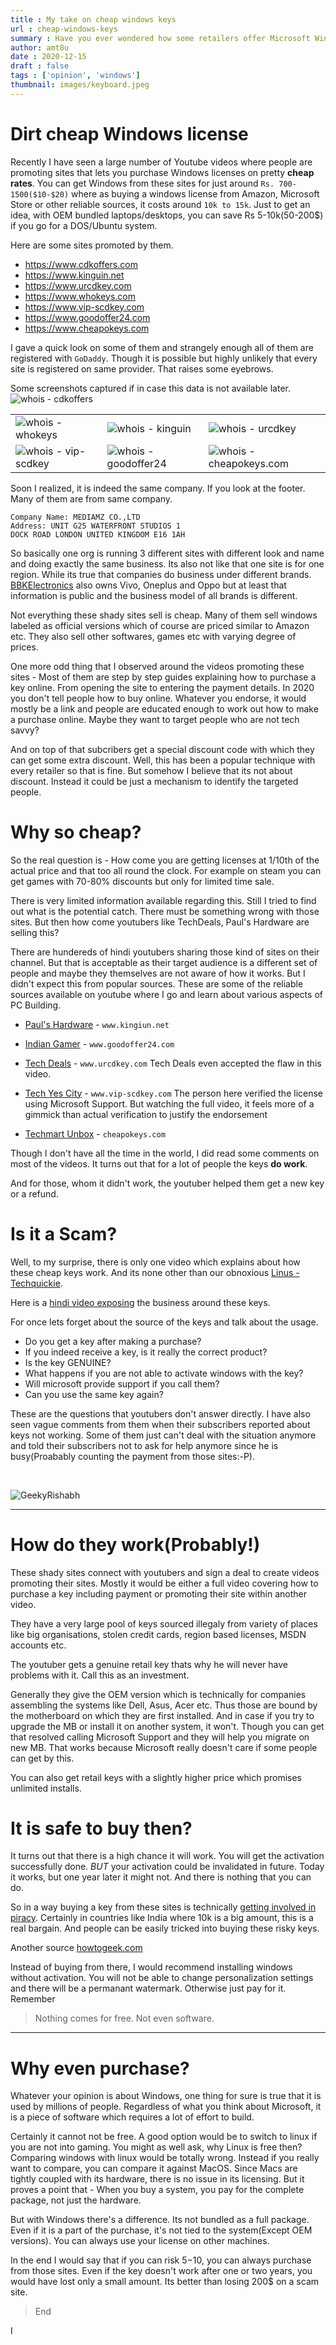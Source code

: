 ```yaml
---
title : My take on cheap windows keys
url : cheap-windows-keys
summary : Have you ever wondered how some retailers offer Microsoft Windows at unbelievable prices like Rs 700(5$). In this post I shall try to explore the reasons for these deep discounts and there genuineness.
author: amt8u
date : 2020-12-15
draft : false
tags : ['opinion', 'windows']
thumbnail: images/keyboard.jpeg
---
```


# Dirt cheap Windows license
Recently I have seen a large number of Youtube videos where people are promoting sites that lets you purchase Windows licenses on pretty **cheap rates**. You can get Windows from these sites for just around `Rs. 700-1500($10-$20)` where as buying a windows license from Amazon, Microsoft Store or other reliable sources, it costs around `10k to 15k`. Just to get an idea, with OEM bundled laptops/desktops, you can save Rs 5-10k(50-200$) if you go for a DOS/Ubuntu system.

Here are some sites promoted by them.

* https://www.cdkoffers.com
* https://www.kinguin.net
* https://www.urcdkey.com
* https://www.whokeys.com
* https://www.vip-scdkey.com
* https://www.goodoffer24.com
* https://www.cheapokeys.com

I gave a quick look on some of them and strangely enough all of them are registered with `GoDaddy`. Though it is possible but highly unlikely that every site is registered on same provider. That raises some eyebrows. 

Some screenshots captured if in case this data is not available later.
![whois - cdkoffers](images/cdkoffers.com.png)

|                                                  |                                                    |                                                      |
|--------------------------------------------------|----------------------------------------------------|------------------------------------------------------|
| ![whois - whokeys](images/whokeys.com.png)       | ![whois - kinguin](images/kinguin.net.png)         | ![whois - urcdkey](images/urcdkey.com.png)           |
| ![whois - vip-scdkey](images/vip-scdkey.com.png) | ![whois - goodoffer24](images/goodoffer24.com.png) | ![whois - cheapokeys.com](images/cheapokeys.com.png) |


Soon I realized, it is indeed the same company. If you look at the footer. Many of them are from same company. 

```
Company Name: MEDIAMZ CO.,LTD   
Address: UNIT G25 WATERFRONT STUDIOS 1 
DOCK ROAD LONDON UNITED KINGDOM E16 1AH
```  

So basically one org is running 3 different sites with different look and name and doing exactly the same business. Its also not like that one site is for one region. While its true that companies do business under different brands. [BBKElectronics](https://en.wikipedia.org/wiki/BBK_Electronics) also owns Vivo, Oneplus and Oppo but at least that information is public and the business model of all brands is different.

Not everything these shady sites sell is cheap. Many of them sell windows labeled as official versions which of course are priced similar to Amazon etc. They also sell other softwares, games etc with varying degree of prices.

One more odd thing that I observed around the videos promoting these sites - Most of them are step by step guides explaining how to purchase a key online. From opening the site to entering the payment details. In 2020 you don't tell people how to buy online. Whatever you endorse, it would mostly be a link and people are educated enough to work out how to make a purchase online. Maybe they want to target people who are not tech savvy?

And on top of that subcribers get a special discount code with which they can get some extra discount. Well, this has been a popular technique with every retailer so that is fine. But somehow I believe that its not about discount. Instead it could be just a mechanism to identify the targeted people. 

# Why so cheap?
So the real question is - How come you are getting licenses at 1/10th of the actual price and that too all round the clock. For example on steam you can get games with 70-80% discounts but only for limited time sale.

There is very limited information available regarding this. Still I tried to find out what is the potential catch. There must be something wrong with those sites. But then how come youtubers like TechDeals, Paul's Hardware are selling this?

There are hundereds of hindi youtubers sharing those kind of sites on their channel. But that is acceptable as their target audience is a different set of people and maybe they themselves are not aware of how it works. But I didn't expect this from popular sources. These are some of the reliable sources available on youtube where I go and learn about various aspects of PC Building.

* [Paul's Hardware](https://www.youtube.com/watch?v=yXTqz3Fd28M&t=119s) - `www.kingiun.net`

* [Indian Gamer](https://www.youtube.com/watch?v=Y1EIrRhnilc&t=98s) - `www.goodoffer24.com`

* [Tech Deals](https://youtu.be/vHS_3qi0kXg?t=325) - `www.urcdkey.com` Tech Deals even accepted the flaw in this video.

* [Tech Yes City](https://www.youtube.com/watch?v=bm3mLBJWBhc&t=77s) - `www.vip-scdkey.com` The person here verified the license using Microsoft Support. But watching the full video, it feels more of a gimmick than actual verification to justify the endorsement

* [Techmart Unbox](https://www.youtube.com/channel/UChS8LiCDE_53ZyMeeN93vCQ) -  `cheapokeys.com`

Though I don't have all the time in the world, I did read some comments on most of the videos. It turns out that for a lot of people the keys **do work**. 

And for those, whom it didn't work, the youtuber helped them get a new key or
a refund.

# Is it a Scam?
Well, to my surprise, there is only one video which explains about how these cheap keys work. And its none other than our obnoxious [Linus - Techquickie](https://www.youtube.com/watch?v=vvwjq3Zi3wE&t=290s). 

Here is a [hindi video exposing](https://www.youtube.com/watch?v=j9wMDu_AF6U) the business around these keys. 

For once lets forget about the source of the keys and talk about the usage. 

* Do you get a key after making a purchase?
* If you indeed receive a key, is it really the correct product?
* Is the key GENUINE?
* What happens if you are not able to activate windows with the key?
* Will microsoft provide support if you call them?
* Can you use the same key again?

These are the questions that youtubers don't answer directly. I have also seen vague comments from them when their subscribers reported about keys not working. Some of them just can't deal with the situation anymore and told their subscribers not to ask for help anymore since he is busy(Proabably counting the payment from those sites:-P).

<br>

![GeekyRishabh](images/geeky-rishabh.PNG)

<hr>

# How do they work(Probably!)
These shady sites connect with youtubers and sign a deal to create videos promoting their sites. Mostly it would be either a full video covering how to purchase a key including payment or promoting their site within another video.

They have a very large pool of keys sourced illegaly from variety of places like big organisations, stolen credit cards, region based licenses, MSDN accounts etc. 

The youtuber gets a genuine retail key thats why he will never have problems with it. Call this as an investment.

Generally they give the OEM version which is technically for companies assembling the systems like Dell, Asus, Acer etc. Thus those are bound by the motherboard on which they are first installed. And in case if you try to upgrade the MB or install it on another system, it won't. Though you can get that resolved calling Microsoft Support and they will help you migrate on new MB. That works because Microsoft really doesn't care if some people can get by this.

You can also get retail keys with a slightly higher price which promises unlimited installs.

# It is safe to buy then?
It turns out that there is a high chance it will work. You will get the activation successfully done. *BUT* your activation could be invalidated in future. Today it works, but one year later it might not. And there is nothing that you can do.

So in a way buying a key from these sites is technically [getting involved in piracy](https://www.rswebsols.com/tutorials/software-tutorials/microsoft-product-key-scam-software-piracy). Certainly in countries like India where 10k is a big amount, this is a real bargain. And people can be easily tricked into buying these risky keys. 

Another source [howtogeek.com](https://www.howtogeek.com/392080/cheap-windows-10-keys-do-they-work/)


Instead of buying from there, I would recommend installing windows without activation. You will not be able to change personalization settings and there will be a permanant watermark. Otherwise just pay for it. Remember

> Nothing comes for free. Not even software.

<hr>

# Why even purchase?
Whatever your opinion is about Windows, one thing for sure is true that it is used by millions of people. Regardless of what you think about Microsoft, it is a piece of software which requires a lot of effort to build.

Certainly it cannot not be free. A good option would be to switch to linux if you are not into gaming. You might as well ask, why Linux is free then? Comparing windows with linux would be totally wrong. Instead if you really want to compare, you can compare it against MacOS. Since Macs are tightly coupled with its hardware, there is no issue in its licensing. But it proves a point that - When you buy a system, you pay for the complete package, not just the hardware.

But with Windows there's a difference. Its not bundled as a full package. Even if it is a part of the purchase, it's not tied to the system(Except OEM versions). You can always use your license on other machines.

In the end I would say that if you can risk $5-$10, you can always purchase from those sites. Even if the key doesn't work after one or two years, you would have lost only a small amount. Its better than losing 200$ on a scam site.

> End

I